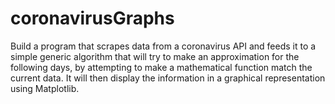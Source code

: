 # coronavirusGraphs
Build a program that scrapes data from a coronavirus API and feeds it to a simple generic algorithm that will try to make an approximation for the following days, by attempting to make a mathematical function match the current data. It will then display the information in a graphical representation using Matplotlib.
